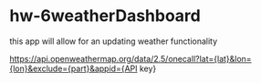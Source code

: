 # hw-6weatherDashboard
this app will allow for an updating weather functionality
<!-- api key for the openWeather website -->
<!-- 103bb6101110fbb5a22cbbc804eea90b -->
<!-- this is the format for the api call "1call" -->
https://api.openweathermap.org/data/2.5/onecall?lat={lat}&lon={lon}&exclude={part}&appid={API key}

